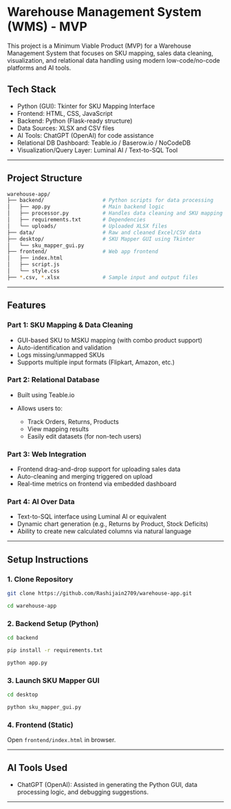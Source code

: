 # Warehouse Management System (WMS) - MVP

This project is a Minimum Viable Product (MVP) for a Warehouse Management System that focuses on SKU mapping, sales data cleaning, visualization, and relational data handling using modern low-code/no-code platforms and AI tools.

## Tech Stack

* Python (GUI): Tkinter for SKU Mapping Interface
* Frontend: HTML, CSS, JavaScript
* Backend: Python (Flask-ready structure)
* Data Sources: XLSX and CSV files
* AI Tools: ChatGPT (OpenAI) for code assistance
* Relational DB Dashboard: Teable.io / Baserow\.io / NoCodeDB
* Visualization/Query Layer: Luminal AI / Text-to-SQL Tool

---

## Project Structure

```bash
warehouse-app/
├── backend/                   # Python scripts for data processing
│   ├── app.py                 # Main backend logic
│   ├── processor.py           # Handles data cleaning and SKU mapping
│   ├── requirements.txt       # Dependencies
│   └── uploads/               # Uploaded XLSX files
├── data/                      # Raw and cleaned Excel/CSV data
├── desktop/                   # SKU Mapper GUI using Tkinter
│   └── sku_mapper_gui.py
├── frontend/                  # Web app frontend
│   ├── index.html
│   ├── script.js
│   └── style.css
├── *.csv, *.xlsx              # Sample input and output files
```

---

## Features

### Part 1: SKU Mapping & Data Cleaning

* GUI-based SKU to MSKU mapping (with combo product support)
* Auto-identification and validation
* Logs missing/unmapped SKUs
* Supports multiple input formats (Flipkart, Amazon, etc.)

### Part 2: Relational Database

* Built using Teable.io
* Allows users to:

  * Track Orders, Returns, Products
  * View mapping results
  * Easily edit datasets (for non-tech users)

### Part 3: Web Integration

* Frontend drag-and-drop support for uploading sales data
* Auto-cleaning and merging triggered on upload
* Real-time metrics on frontend via embedded dashboard

### Part 4: AI Over Data

* Text-to-SQL interface using Luminal AI or equivalent
* Dynamic chart generation (e.g., Returns by Product, Stock Deficits)
* Ability to create new calculated columns via natural language

---

## Setup Instructions

### 1. Clone Repository

```bash
git clone https://github.com/Rashijain2709/warehouse-app.git

cd warehouse-app
```

### 2. Backend Setup (Python)

```bash
cd backend

pip install -r requirements.txt

python app.py
```

### 3. Launch SKU Mapper GUI

```bash
cd desktop

python sku_mapper_gui.py
```

### 4. Frontend (Static)

Open `frontend/index.html` in browser.

---

## AI Tools Used

* ChatGPT (OpenAI): Assisted in generating the Python GUI, data processing logic, and debugging suggestions.

---

